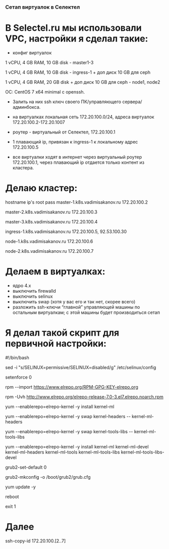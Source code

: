 ### Сетап виртуалок в Селектел

# В Selectel.ru мы использовали VPC, настройки я сделал такие:

- конфиг виртуалок

1 vCPU, 4 GB RAM, 10 GB disk - master1-3

1 vCPU, 4 GB RAM, 10 GB disk - ingress-1 + доп диск 10 GB для ceph

1 vCPU, 4 GB RAM, 20 GB disk + доп диск 10 GB для ceph - node1, node2

ОС: CentOS 7 x64 minimal с openssh.

- Залить на них ssh ключ своего ПК/управляющего сервера/админбокса.

- на виртуалках локальная сеть 172.20.100.0/24, адреса виртуалок 172.20.100.2-172.20.1007

- роутер - виртуальный от Селектел, 172.20.100.1

- 1 плавающий ip, привязан к ingress-1 к локальному адрес 172.20.100.5

- все виртуалки ходят в интернет через виртуальный роутер 172.20.100.1, через плавающий ip отдается только контент из кластера.

# Делаю кластер:

hostname
ip's
root pass
master-1.k8s.vadimisakanov.ru
172.20.100.2


master-2.k8s.vadimisakanov.ru
172.20.100.3


master-3.k8s.vadimisakanov.ru
172.20.100.4


ingress-1.k8s.vadimisakanov.ru
172.20.100.5, 92.53.100.30


node-1.k8s.vadimisakanov.ru
172.20.100.6


node-2.k8s.vadimisakanov.ru
172.20.100.7

# Делаем в виртуалках:
- ядро 4.х
- выключить firewalld
- выключить selinux
- выключить swap (хотя у вас его и так нет, скорее всего)
- разложить ssh-ключи “главной” управляющей машины по остальным виртуалкам; с этой машины будет производиться сетап

# Я делал такой скрипт для первичной настройки:


#!/bin/bash

sed -i "s/SELINUX=permissive/SELINUX=disabled/g" /etc/selinux/config

setenforce 0

rpm --import https://www.elrepo.org/RPM-GPG-KEY-elrepo.org

rpm -Uvh http://www.elrepo.org/elrepo-release-7.0-3.el7.elrepo.noarch.rpm 

yum --enablerepo=elrepo-kernel -y install kernel-ml

yum --enablerepo=elrepo-kernel -y swap kernel-headers -- kernel-ml-headers

yum --enablerepo=elrepo-kernel -y swap kernel-tools-libs -- kernel-ml-tools-libs

yum --enablerepo=elrepo-kernel -y install kernel-ml kernel-ml-devel kernel-ml-headers kernel-ml-tools kernel-ml-tools-libs kernel-ml-tools-libs-devel

grub2-set-default 0

grub2-mkconfig -o /boot/grub2/grub.cfg

yum update -y

reboot

exit 1

# Далее

ssh-copy-id 172.20.100.[2..7]

